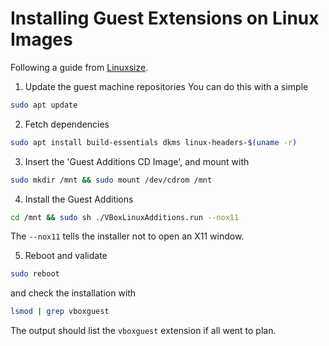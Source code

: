 # Installing Guest Extensions on Linux Images
Following a guide from [Linuxsize](https://linuxize.com/post/how-to-install-virtualbox-guest-additions-on-debian-10/).

1. Update the guest machine repositories
You can do this with a simple 
```bash
sudo apt update
```

2. Fetch dependencies
```bash
sudo apt install build-essentials dkms linux-headers-$(uname -r)
```

3. Insert the 'Guest Additions CD Image', and mount with
```bash
sudo mkdir /mnt && sudo mount /dev/cdrom /mnt 
```

4. Install the Guest Additions
```bash
cd /mnt && sudo sh ./VBoxLinuxAdditions.run --nox11
```
The `--nox11` tells the installer not to open an X11 window.

5. Reboot and validate
```bash
sudo reboot 
```
and check the installation with
```bash
lsmod | grep vboxguest
```
The output should list the `vboxguest` extension if all went to plan.
